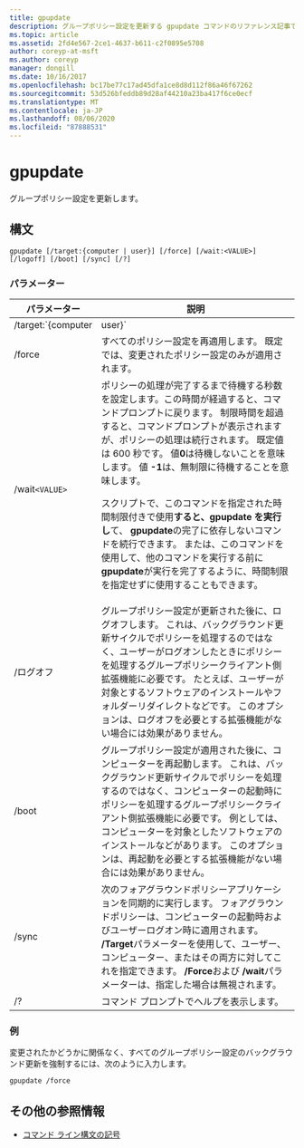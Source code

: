 ```yaml
---
title: gpupdate
description: グループポリシー設定を更新する gpupdate コマンドのリファレンス記事です。
ms.topic: article
ms.assetid: 2fd4e567-2ce1-4637-b611-c2f0895e5708
author: coreyp-at-msft
ms.author: coreyp
manager: dongill
ms.date: 10/16/2017
ms.openlocfilehash: bc17be77c17ad45dfa1ce8d8d112f86a46f67262
ms.sourcegitcommit: 53d526bfeddb89d28af44210a23ba417f6ce0ecf
ms.translationtype: MT
ms.contentlocale: ja-JP
ms.lasthandoff: 08/06/2020
ms.locfileid: "87888531"
---
```

# <a name="gpupdate"></a>gpupdate

グループポリシー設定を更新します。

## <a name="syntax"></a>構文

```
gpupdate [/target:{computer | user}] [/force] [/wait:<VALUE>] [/logoff] [/boot] [/sync] [/?]
```

### <a name="parameters"></a>パラメーター

| パラメーター | 説明 |
| --------- |------------ |
| /target:`{computer|user}` | ユーザーまたはコンピュータのポリシー設定のみを更新することを指定します。 既定では、ユーザーとコンピューターの両方のポリシー設定が更新されます。 |
| /force | すべてのポリシー設定を再適用します。 既定では、変更されたポリシー設定のみが適用されます。 |
| /wait`<VALUE>` | ポリシーの処理が完了するまで待機する秒数を設定します。この時間が経過すると、コマンドプロンプトに戻ります。 制限時間を超過すると、コマンドプロンプトが表示されますが、ポリシーの処理は続行されます。 既定値は 600 秒です。 値**0**は待機しないことを意味します。 値 **-1**は、無制限に待機することを意味します。<p>スクリプトで、このコマンドを指定された時間制限付きで使用**すると、gpupdate を実行し**て、 **gpupdate**の完了に依存しないコマンドを続行できます。 または、このコマンドを使用して、他のコマンドを実行する前に**gpupdate**が実行を完了するように、時間制限を指定せずに使用することもできます。 |
| /ログオフ | グループポリシー設定が更新された後に、ログオフします。 これは、バックグラウンド更新サイクルでポリシーを処理するのではなく、ユーザーがログオンしたときにポリシーを処理するグループポリシークライアント側拡張機能に必要です。 たとえば、ユーザーが対象とするソフトウェアのインストールやフォルダーリダイレクトなどです。 このオプションは、ログオフを必要とする拡張機能がない場合には効果がありません。 |
| /boot | グループポリシー設定が適用された後に、コンピューターを再起動します。 これは、バックグラウンド更新サイクルでポリシーを処理するのではなく、コンピューターの起動時にポリシーを処理するグループポリシークライアント側拡張機能に必要です。 例としては、コンピューターを対象としたソフトウェアのインストールなどがあります。 このオプションは、再起動を必要とする拡張機能がない場合には効果がありません。 |
| /sync | 次のフォアグラウンドポリシーアプリケーションを同期的に実行します。 フォアグラウンドポリシーは、コンピューターの起動時およびユーザーログオン時に適用されます。 **/Target**パラメーターを使用して、ユーザー、コンピューター、またはその両方に対してこれを指定できます。 **/Force**および **/wait**パラメーターは、指定した場合は無視されます。 |
| /? | コマンド プロンプトでヘルプを表示します。 |

### <a name="examples"></a>例

変更されたかどうかに関係なく、すべてのグループポリシー設定のバックグラウンド更新を強制するには、次のように入力します。

```
gpupdate /force
```

## <a name="additional-references"></a>その他の参照情報

- [コマンド ライン構文の記号](command-line-syntax-key.md)